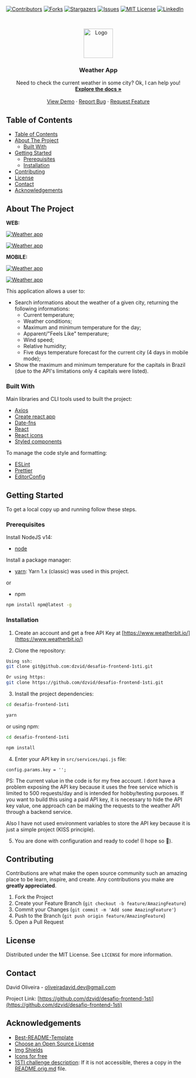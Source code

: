 <!--
*** Thanks for checking out this README Template. If you have a suggestion that would
*** make this better, please fork the repo and create a pull request or simply open
*** an issue with the tag "enhancement".
*** Thanks again! Now go create something AMAZING! :D
-->

<!-- PROJECT SHIELDS -->
<!--
*** I'm using markdown "reference style" links for readability.
*** Reference links are enclosed in brackets [ ] instead of parentheses ( ).
*** See the bottom of this document for the declaration of the reference variables
*** for contributors-url, forks-url, etc. This is an optional, concise syntax you may use.
*** https://www.markdownguide.org/basic-syntax/#reference-style-links
-->

[![Contributors][contributors-shield]][contributors-url]
[![Forks][forks-shield]][forks-url]
[![Stargazers][stars-shield]][stars-url]
[![Issues][issues-shield]][issues-url]
[![MIT License][license-shield]][license-url]
[![LinkedIn][linkedin-shield]][linkedin-url]

<!-- PROJECT LOGO -->
<br />
<p align="center">
  <a href="https://github.com/dzvid/desafio-frontend-1sti">
    <img src="images/logo.svg" alt="Logo" width="80" height="80">
  </a>

  <h3 align="center">Weather App</h3>

  <p align="center">
    Need to check the current weather in some city? Ok, I can help you!
    <br />
    <a href="https://github.com/dzvid/desafio-frontend-1sti"><strong>Explore the docs »</strong></a>
    <br />
    <br />
    <a href="https://dzvid-weather-app.netlify.app/">View Demo</a>
    ·
    <a href="https://github.com/dzvid/desafio-frontend-1sti/issues">Report Bug</a>
    ·
    <a href="https://github.com/dzvid/desafio-frontend-1sti/issues">Request Feature</a>
  </p>
</p>

<!-- TABLE OF CONTENTS -->

## Table of Contents

- [Table of Contents](#table-of-contents)
- [About The Project](#about-the-project)
  - [Built With](#built-with)
- [Getting Started](#getting-started)
  - [Prerequisites](#prerequisites)
  - [Installation](#installation)
- [Contributing](#contributing)
- [License](#license)
- [Contact](#contact)
- [Acknowledgements](#acknowledgements)

<!-- ABOUT THE PROJECT -->

## About The Project

**WEB:**

[![Weather app][product-screenshot-desktop-1]](https://dzvid-weather-app.netlify.app/)

[![Weather app][product-screenshot-desktop-2]](https://dzvid-weather-app.netlify.app/)

**MOBILE:**

[![Weather app][product-screenshot-mobile-1]](https://dzvid-weather-app.netlify.app/)

[![Weather app][product-screenshot-mobile-2]](https://dzvid-weather-app.netlify.app/)

This application allows a user to:

- Search informations about the weather of a given city, returning the following informations:
  - Current temperature;
  - Weather conditions;
  - Maximum and minimum temperature for the day;
  - Apparent/"Feels Like" temperature;
  - Wind speed;
  - Relative humidity;
  - Five days temperature forecast for the current city (4 days in mobile mode);
- Show the maximum and minimum temperature for the capitals in Brazil (due to the API's limitations only 4 capitals were listed).

### Built With

Main libraries and CLI tools used to built the project:

- [Axios](https://github.com/axios/axios)
- [Create react app](https://github.com/facebook/create-react-app)
- [Date-fns](https://github.com/date-fns/date-fns)
- [React](https://github.com/facebook/react)
- [React icons](https://github.com/react-icons/react-icons)
- [Styled components](https://github.com/styled-components/styled-components)

To manage the code style and formatting:

- [ESLint](https://github.com/eslint/eslint)
- [Prettier](https://github.com/prettier/prettier)
- [EditorConfig](https://editorconfig.org/)

<!-- GETTING STARTED -->

## Getting Started

To get a local copy up and running follow these steps.

### Prerequisites

Install NodeJS v14:

- [node](https://nodejs.org/en/)

Install a package manager:

- [yarn](https://classic.yarnpkg.com/lang/en/): Yarn 1.x (classic) was used in this project.

or

- npm

```sh
npm install npm@latest -g
```

### Installation

1. Create an account and get a free API Key at [https://www.weatherbit.io/](https://www.weatherbit.io/)

2. Clone the repository:

```sh
Using ssh:
git clone git@github.com:dzvid/desafio-frontend-1sti.git

Or using https:
git clone https://github.com/dzvid/desafio-frontend-1sti.git
```

3. Install the project dependencies:

```sh
cd desafio-frontend-1sti

yarn
```

or using npm:

```sh
cd desafio-frontend-1sti

npm install
```

4. Enter your API key in `src/services/api.js` file:

```JS
config.params.key = '';
```

PS: The current value in the code is for my free account. I dont have a problem exposing the API key because it uses the free service which is limited to 500 requests/day and is intended for hobby/testing purposes. If you want to build this using a paid API key, it is necessary to hide the API key value, one approach can be making the requests to the weather API through a backend service.

Also I have not used environment variables to store the API key because it is just a simple project (KISS principle).

5. You are done with configuration and ready to code! (I hope so :tada:).

<!-- USAGE EXAMPLES -->

<!-- ## Usage

Use this space to show useful examples of how a project can be used. Additional screenshots, code examples and demos work well in this space. You may also link to more resources.

_For more examples, please refer to the [Documentation](https://example.com)_ -->

<!-- ROADMAP -->

<!-- ## Roadmap

See the [open issues](https://github.com/dzvid/desafio-frontend-1sti/issues) for a list of proposed features (and known issues). -->

<!-- CONTRIBUTING -->

## Contributing

Contributions are what make the open source community such an amazing place to be learn, inspire, and create. Any contributions you make are **greatly appreciated**.

1. Fork the Project
2. Create your Feature Branch (`git checkout -b feature/AmazingFeature`)
3. Commit your Changes (`git commit -m 'Add some AmazingFeature'`)
4. Push to the Branch (`git push origin feature/AmazingFeature`)
5. Open a Pull Request

<!-- LICENSE -->

## License

Distributed under the MIT License. See `LICENSE` for more information.

<!-- CONTACT -->

## Contact

David Oliveira - oliveiradavid.dev@gmail.com

Project Link: [https://github.com/dzvid/desafio-frontend-1sti](https://github.com/dzvid/desafio-frontend-1sti)

<!-- ACKNOWLEDGEMENTS -->

## Acknowledgements

- [Best-README-Template](https://github.com/othneildrew/Best-README-Template)
- [Choose an Open Source License](https://choosealicense.com)
- [Img Shields](https://shields.io)
- [Icons for free](https://icons-for-free.com/)
- [1STI challenge description](https://github.com/1STi/desafio-frontend/): If it is not accessible, theres a copy in the [README.orig.md](README.orig.md) file.

<!-- MARKDOWN LINKS & IMAGES -->
<!-- https://www.markdownguide.org/basic-syntax/#reference-style-links -->

[contributors-shield]: https://img.shields.io/github/contributors/dzvid/desafio-frontend-1sti.svg?style=flat-square
[contributors-url]: https://github.com/dzvid/desafio-frontend-1sti/graphs/contributors
[forks-shield]: https://img.shields.io/github/forks/dzvid/desafio-frontend-1sti.svg?style=flat-square
[forks-url]: https://github.com/dzvid/desafio-frontend-1sti/network/members
[stars-shield]: https://img.shields.io/github/stars/dzvid/desafio-frontend-1sti.svg?style=flat-square
[stars-url]: https://github.com/dzvid/desafio-frontend-1sti/stargazers
[issues-shield]: https://img.shields.io/github/issues/dzvid/desafio-frontend-1sti.svg?style=flat-square
[issues-url]: https://github.com/dzvid/desafio-frontend-1sti/issues
[license-shield]: https://img.shields.io/github/license/dzvid/desafio-frontend-1sti.svg?style=flat-square
[license-url]: https://github.com/dzvid/desafio-frontend-1sti/blob/master/LICENSE.txt
[linkedin-shield]: https://img.shields.io/badge/-LinkedIn-black.svg?style=flat-square&logo=linkedin&colorB=555
[linkedin-url]: https://linkedin.com/in/dzvid
[product-screenshot-desktop-1]: images/preview-desktop-1.png
[product-screenshot-desktop-2]: images/preview-desktop-2.png
[product-screenshot-mobile-1]: images/preview-mobile-1.png
[product-screenshot-mobile-2]: images/preview-mobile-2.png
